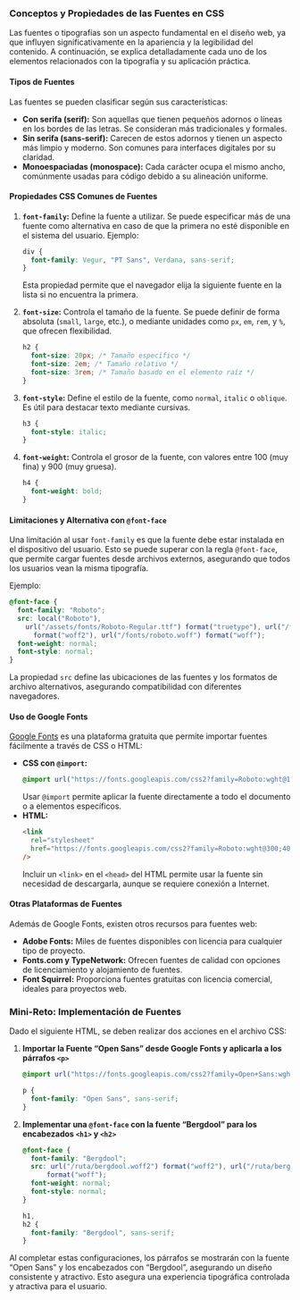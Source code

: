 ### Conceptos y Propiedades de las Fuentes en CSS

Las fuentes o tipografías son un aspecto fundamental en el diseño web, ya que influyen significativamente en la apariencia y la legibilidad del contenido. A continuación, se explica detalladamente cada uno de los elementos relacionados con la tipografía y su aplicación práctica.

#### Tipos de Fuentes

Las fuentes se pueden clasificar según sus características:

- **Con serifa (serif):** Son aquellas que tienen pequeños adornos o líneas en los bordes de las letras. Se consideran más tradicionales y formales.
- **Sin serifa (sans-serif):** Carecen de estos adornos y tienen un aspecto más limpio y moderno. Son comunes para interfaces digitales por su claridad.
- **Monoespaciadas (monospace):** Cada carácter ocupa el mismo ancho, comúnmente usadas para código debido a su alineación uniforme.

#### Propiedades CSS Comunes de Fuentes

1. **`font-family`:** Define la fuente a utilizar. Se puede especificar más de una fuente como alternativa en caso de que la primera no esté disponible en el sistema del usuario. Ejemplo:

   ```css
   div {
     font-family: Vegur, "PT Sans", Verdana, sans-serif;
   }
   ```

   Esta propiedad permite que el navegador elija la siguiente fuente en la lista si no encuentra la primera.

2. **`font-size`:** Controla el tamaño de la fuente. Se puede definir de forma absoluta (`small`, `large`, etc.), o mediante unidades como `px`, `em`, `rem`, y `%`, que ofrecen flexibilidad.

   ```css
   h2 {
     font-size: 20px; /* Tamaño específico */
     font-size: 2em; /* Tamaño relativo */
     font-size: 3rem; /* Tamaño basado en el elemento raíz */
   }
   ```

3. **`font-style`:** Define el estilo de la fuente, como `normal`, `italic` o `oblique`. Es útil para destacar texto mediante cursivas.

   ```css
   h3 {
     font-style: italic;
   }
   ```

4. **`font-weight`:** Controla el grosor de la fuente, con valores entre 100 (muy fina) y 900 (muy gruesa).
   ```css
   h4 {
     font-weight: bold;
   }
   ```

#### Limitaciones y Alternativa con `@font-face`

Una limitación al usar `font-family` es que la fuente debe estar instalada en el dispositivo del usuario. Esto se puede superar con la regla `@font-face`, que permite cargar fuentes desde archivos externos, asegurando que todos los usuarios vean la misma tipografía.

Ejemplo:

```css
@font-face {
  font-family: "Roboto";
  src: local("Roboto"),
    url("/assets/fonts/Roboto-Regular.ttf") format("truetype"), url("/fonts/roboto.woff2")
      format("woff2"), url("/fonts/roboto.woff") format("woff");
  font-weight: normal;
  font-style: normal;
}
```

La propiedad `src` define las ubicaciones de las fuentes y los formatos de archivo alternativos, asegurando compatibilidad con diferentes navegadores.

#### Uso de Google Fonts

[Google Fonts](https://fonts.google.com/) es una plataforma gratuita que permite importar fuentes fácilmente a través de CSS o HTML:

- **CSS con `@import`:**
  ```css
  @import url("https://fonts.googleapis.com/css2?family=Roboto:wght@100&display=swap");
  ```
  Usar `@import` permite aplicar la fuente directamente a todo el documento o a elementos específicos.
- **HTML:**
  ```html
  <link
    rel="stylesheet"
    href="https://fonts.googleapis.com/css2?family=Roboto:wght@300;400;700&display=swap"
  />
  ```
  Incluir un `<link>` en el `<head>` del HTML permite usar la fuente sin necesidad de descargarla, aunque se requiere conexión a Internet.

#### Otras Plataformas de Fuentes

Además de Google Fonts, existen otros recursos para fuentes web:

- **Adobe Fonts:** Miles de fuentes disponibles con licencia para cualquier tipo de proyecto.
- **Fonts.com y TypeNetwork:** Ofrecen fuentes de calidad con opciones de licenciamiento y alojamiento de fuentes.
- **Font Squirrel:** Proporciona fuentes gratuitas con licencia comercial, ideales para proyectos web.

### Mini-Reto: Implementación de Fuentes

Dado el siguiente HTML, se deben realizar dos acciones en el archivo CSS:

1. **Importar la Fuente “Open Sans” desde Google Fonts y aplicarla a los párrafos `<p>`**

   ```css
   @import url("https://fonts.googleapis.com/css2?family=Open+Sans:wght@400&display=swap");

   p {
     font-family: "Open Sans", sans-serif;
   }
   ```

2. **Implementar una `@font-face` con la fuente “Bergdool” para los encabezados `<h1>` y `<h2>`**

   ```css
   @font-face {
     font-family: "Bergdool";
     src: url("/ruta/bergdool.woff2") format("woff2"), url("/ruta/bergdool.woff")
         format("woff");
     font-weight: normal;
     font-style: normal;
   }

   h1,
   h2 {
     font-family: "Bergdool", sans-serif;
   }
   ```

Al completar estas configuraciones, los párrafos se mostrarán con la fuente “Open Sans” y los encabezados con “Bergdool”, asegurando un diseño consistente y atractivo. Esto asegura una experiencia tipográfica controlada y atractiva para el usuario.
